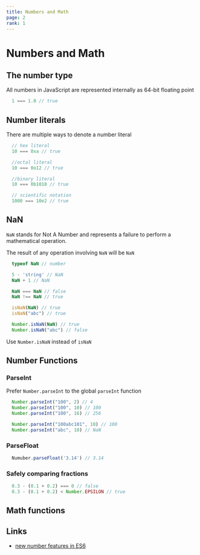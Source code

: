 ```yaml
---
title: Numbers and Math
page: 2
rank: 1
---
```


# Numbers and Math

## The number type

All numbers in JavaScript are represented internally as 64-bit floating point

```javascript
  1 === 1.0 // true
```

## Number literals

There are multiple ways to denote a number literal

```javascript
  // hex literal
  10 === 0xa // true

  //octal literal
  10 === 0o12 // true

  //binary literal
  10 === 0b1010 // true

  // scientific notation
  1000 === 10e2 // true
```

## NaN

`NaN` stands for Not A Number and represents
a failure to perform a mathematical operation.

The result of any operation involving `NaN` will be `NaN`

```javascript
  typeof NaN // number

  5 - 'string' // NaN
  NaN + 1 // NaN

  NaN === NaN // false
  NaN !== NaN // true

  isNaN(NaN) // true
  isNaN("abc") // true

  Number.isNaN(NaN) // true
  Number.isNaN("abc") // false
```
Use `Number.isNaN` instead of `isNaN`

## Number Functions

### ParseInt

Prefer `Number.parseInt` to the global `parseInt` function

```javascript
  Number.parseInt("100", 2) // 4
  Number.parseInt("100", 10) // 100
  Number.parseInt("100", 16) // 256

  Number.parseInt("100abc101", 10) // 100
  Number.parseInt("abc", 10) // NaN
```

### ParseFloat

```javascript
  Numuber.parseFloat('3.14') // 3.14
```

### Safely comparing fractions

```javascript
  0.3 - (0.1 + 0.2) === 0 // false
  0.3 - (0.1 + 0.2) < Number.EPSILON // true
```

## Math functions

## Links

- [new number features in ES6](http://2ality.com/2015/04/numbers-math-es6.html)
